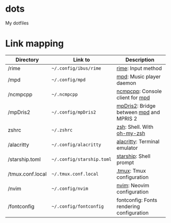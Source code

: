 # dots

My dotfiles

# Link mapping

| Directory        | Link to                   | Description                                 |
| ---------------- | ------------------------- | ------------------------------------------- |
| /rime            | `~/.config/ibus/rime`     | [rime]: Input method                        |
| /mpd             | `~/.config/mpd`           | [mpd]: Music player daemon                  |
| /ncmpcpp         | `~/.ncmpcpp`              | [ncmpcpp]: Console client for [mpd]         |
| /mpDris2         | `~/.config/mpDris2`       | [mpDris2]: Bridge between [mpd] and MPRIS 2 |
| zshrc            | `~/.zshrc`                | [zsh]: Shell. With [oh-my-zsh]              |
| /alacritty       | `~/.config/alacritty`     | [alacritty]: Terminal emulator              |
| /starship.toml   | `~/.config/starship.toml` | [starship]: Shell prompt                    |
| /tmux.conf.local | `~/.tmux.conf.local`      | [.tmux]: Tmux configuration                 |
| /nvim            | `~/.config/nvim`          | [nvim]: Neovim configuration                |
| /fontconfig      | `~/.config/fontconfig`    | fontconfig: Fonts rendering configuration   |

[rime]: https://rime.im/
[ncmpcpp]: https://rybczak.net/ncmpcpp/
[mpd]: https://www.musicpd.org/
[mpdris2]: https://github.com/eonpatapon/mpDris2
[zsh]: https://www.zsh.org/
[oh-my-zsh]: https://github.com/ohmyzsh/ohmyzsh
[alacritty]: https://github.com/alacritty/alacritty
[starship]: https://starship.rs/
[.tmux]: https://github.com/gpakosz/.tmux
[nvim]: https://neovim.io/
